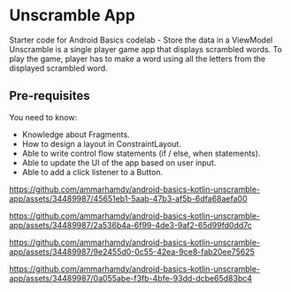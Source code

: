 Unscramble App
===================================

Starter code for Android Basics codelab - Store the data in a ViewModel
Unscramble is  a single player game app that displays scrambled words. 
To play the game, player has to make a word using all the letters from the displayed scrambled word.



Pre-requisites
--------------

You need to know:
- Knowledge about Fragments.
- How to design a layout in ConstraintLayout.
- Able to write control flow statements (if / else, when statements).
- Able to update the UI of the app based on user input.
- Able to add a click listener to a Button.



https://github.com/ammarhamdy/android-basics-kotlin-unscramble-app/assets/34489987/45651eb1-5aab-47b3-af5b-6dfa68aefa00




https://github.com/ammarhamdy/android-basics-kotlin-unscramble-app/assets/34489987/2a536b4a-6f99-4de3-9af2-65d99fd0dd7c



https://github.com/ammarhamdy/android-basics-kotlin-unscramble-app/assets/34489987/9e2455d0-0c55-42ea-9ce8-fab20ee75625



https://github.com/ammarhamdy/android-basics-kotlin-unscramble-app/assets/34489987/0a055abe-f3fb-4bfe-93dd-dcbe65d83bc4

